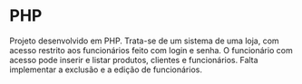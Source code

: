 # PHP
Projeto desenvolvido em PHP. Trata-se de um sistema de uma loja, com acesso restrito aos funcionários feito com login e senha. O funcionário com acesso pode inserir e listar produtos, clientes e funcionários. Falta implementar a exclusão e a edição de funcionários.
